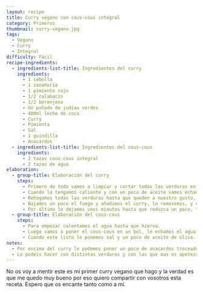 ```yaml
---
layout: recipe
title: Curry vegano con cous-cous integral
category: Primeros
thumbnail: curry-vegano.jpg
tags:
  - Vegano
  - Curry
  - Integral
difficulty: Fácil
recipe-ingredients:
  - ingredients-list-title: Ingredientes del curry
    ingredients:
      - 1 cebolla 
      - 1 zanahoria 
      - 1 pimiento rojo 
      - 1/2 calabacín
      - 1/2 berenjena 
      - Un puñado de judías verdes
      - 400ml leche de coco 
      - Curry 
      - Pimienta 
      - Sal 
      - 1 guindilla 
      - Anacardos
  - ingredients-list-title: Ingredientes del cous-cous
    ingredients:
      - 2 tazas cous-cous integral 
      - 2 tazas de agua
elaboration:
  - group-title: Elaboración del curry
    steps:
      - Primero de todo vamos a limpiar y cortar todas las verduras en mirepoix (dados), en el mismo momento vamos calentando la cazuela.
      - Cuando la tengamos caliente y con un poco de aceite vamos echando las verduras una a una, primero las que cuesten mas en cocerse, como la zanahoria y la cebolla, luego irán el pimiento y las judías, y por último echaremos el calabacín y la berenjena. 
      - Rehogamos todas las verduras hasta que queden a nuestro gusto, este sera el momento de añadirle la guindilla troceada y salpimentar.
      - Bajamos un poco el fuego y añadimos el curry, lo removemos, y cuando este todo bien mezclado ya podemos echarle la leche de coco. 
      - Por último lo dejamos unos minutos hasta que reduzca un poco, todo depende de como nos guste mas a nosotros, si lo queréis mas espeso os tendréis que esperar unos minutos mas. 
  - group-title: Elaboración del cous-cous
    steps:
      - Para empezar calentamos el agua hasta que hierva.
      - Luego vamos a poner el cous-cous en un bol, le echamos el agua hirviendo y lo tapamos durante unos 5-8 minutos. 
      - Cuando este listo le ponemos sal y un poco de aceite de oliva. 
notes:
  - Por encima del curry le podemos poner un poco de anacardos troceados que le van de maravilla. 
  - Lo podéis hacer con distintas verduras y con las que mas os apetezcan. 
---
```


No os voy a mentir este es mi primer curry vegano que hago y la verdad es que me quedo muy bueno por eso quiero compartir con vosotros esta receta. Espero que os encante tanto como a mí. 
